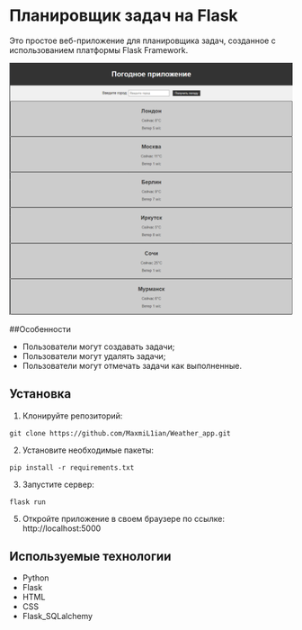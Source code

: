 # Планировщик задач на Flask
Это простое веб-приложение для планировщика задач, созданное с использованием платформы Flask Framework.

![app](https://github.com/MaxmiL1ian/Weather_app/blob/master/app.png)  

##Особенности
* Пользователи могут создавать задачи;
* Пользователи могут удалять задачи;
* Пользователи могут отмечать задачи как выполненные. 

## Установка

1. Клонируйте репозиторий:

```
git clone https://github.com/MaxmiL1ian/Weather_app.git
```

2. Установите необходимые пакеты:

```
pip install -r requirements.txt
```

3. Запустите сервер:

```
flask run
```

5. Откройте приложение в своем браузере по ссылке: http://localhost:5000

## Используемые технологии 
* Python
* Flask
* HTML
* CSS 
* Flask_SQLalchemy 
